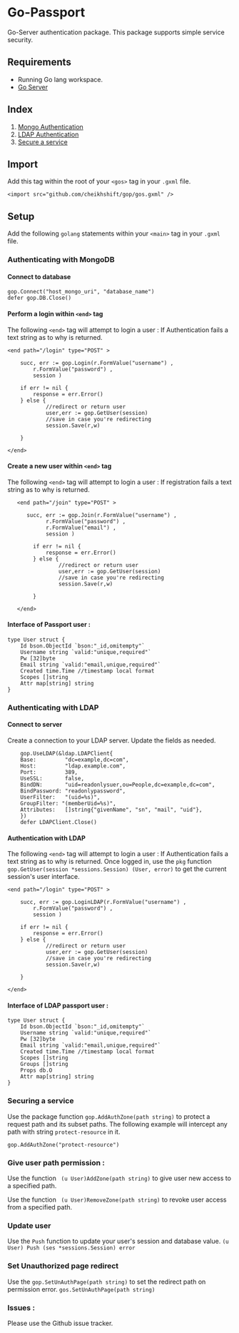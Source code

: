 # Go-Passport

Go-Server authentication package. This package supports simple service security.

## Requirements

- Running Go lang workspace.
- [Go Server](https://github.com/cheikhshift/Gopher-Sauce/wiki)


## Index

1. [Mongo Authentication](#authenticating-with-mongodb)
2. [LDAP Authentication](#authenticating-with-ldap)
3. [Secure a service](#securing-a-service)

## Import 
Add this tag within the root of your `<gos>` tag in your `.gxml` file.

	<import src="github.com/cheikhshift/gop/gos.gxml" />


## Setup

Add the following `golang` statements within your `<main>` tag in your `.gxml` file. 

### Authenticating with MongoDB

#### Connect to database

	gop.Connect("host_mongo_uri", "database_name")
	defer gop.DB.Close()

#### Perform a login within `<end>` tag
  The following `<end>` tag will attempt to login a user :  If Authentication fails a text string as to why is returned.

    <end path="/login" type="POST" >
      	
      	succ, err := gop.Login(r.FormValue("username") ,
      		r.FormValue("password") ,
      		session )

      	if err != nil {
      		response = err.Error()
      	} else {
      			//redirect or return user
      			user,err := gop.GetUser(session)
      			//save in case you're redirecting
      			session.Save(r,w)

      	}

    </end>

#### Create a new user within `<end>` tag
  The following `<end>` tag will attempt to login a user :  If registration fails a text string as to why is returned.

	   <end path="/join" type="POST" >
	      	
	      succ, err := gop.Join(r.FormValue("username") ,
	      		r.FormValue("password") , 
	      		r.FormValue("email") ,
	      		session )
	
	      	if err != nil {
	      		response = err.Error()
	      	} else {
	      			//redirect or return user
	      			user,err := gop.GetUser(session)
	      			//save in case you're redirecting
	      			session.Save(r,w)
	
	      	}
	
	   </end>

	

#### Interface of Passport user : 

	type User struct {
		Id bson.ObjectId `bson:"_id,omitempty"`
		Username string `valid:"unique,required"`
		Pw [32]byte
		Email string `valid:"email,unique,required"`
	    Created time.Time //timestamp local format
	    Scopes []string
	    Attr map[string] string
	}

### Authenticating with LDAP

#### Connect to server
Create a connection to your LDAP server. Update the fields as needed.

		gop.UseLDAP(&ldap.LDAPClient{
		Base:         "dc=example,dc=com",
		Host:         "ldap.example.com",
		Port:         389,
		UseSSL:       false,
		BindDN:       "uid=readonlysuer,ou=People,dc=example,dc=com",
		BindPassword: "readonlypassword",
		UserFilter:   "(uid=%s)",
		GroupFilter: "(memberUid=%s)",
		Attributes:   []string{"givenName", "sn", "mail", "uid"},
		})
		defer LDAPClient.Close()

#### Authentication with LDAP

  The following `<end>` tag will attempt to login a user :  If Authentication fails a text string as to why is returned. Once logged in, use the `pkg` function `gop.GetUser(session *sessions.Session) (User, error)` to get the current session's user interface.

    <end path="/login" type="POST" >
      	
      	succ, err := gop.LoginLDAP(r.FormValue("username") ,
      		r.FormValue("password") ,
      		session )

      	if err != nil {
      		response = err.Error()
      	} else {
      			//redirect or return user
      			user,err := gop.GetUser(session)
      			//save in case you're redirecting
      			session.Save(r,w)

      	}

    </end>


#### Interface of LDAP passport user :

	type User struct {
		Id bson.ObjectId `bson:"_id,omitempty"`
		Username string `valid:"unique,required"`
		Pw [32]byte
		Email string `valid:"email,unique,required"`
	    Created time.Time //timestamp local format
	    Scopes []string
	    Groups []string
	    Props db.O
	    Attr map[string] string
	}


### Securing a service
Use the package function `gop.AddAuthZone(path string)` to protect a request path and its subset paths. The following example will intercept any path with string `protect-resource` in it.

	gop.AddAuthZone("protect-resource")

### Give user path permission :
Use the function ` (u User)AddZone(path string)` to give user new access to a specified path. 

Use the function ` (u User)RemoveZone(path string)` to revoke user access from a specified path. 


### Update user

Use the `Push` function to update your user's session and database value.
`(u User) Push (ses *sessions.Session) error `

### Set Unauthorized page redirect

Use the `gop.SetUnAuthPage(path string)` to set the redirect path on permission error.
`gos.SetUnAuthPage(path string)`

### Issues :
Please use the Github issue tracker.
